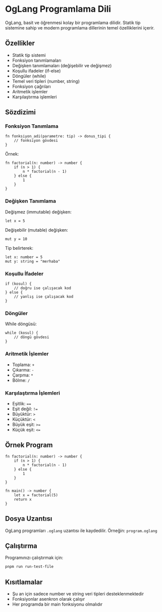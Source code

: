 # OgLang Programlama Dili

OgLang, basit ve öğrenmesi kolay bir programlama dilidir. Statik tip sistemine sahip ve modern programlama dillerinin temel özelliklerini içerir.

## Özellikler

- Statik tip sistemi
- Fonksiyon tanımlamaları
- Değişken tanımlamaları (değişebilir ve değişmez)
- Koşullu ifadeler (if-else)
- Döngüler (while)
- Temel veri tipleri (number, string)
- Fonksiyon çağrıları
- Aritmetik işlemler
- Karşılaştırma işlemleri

## Sözdizimi

### Fonksiyon Tanımlama

```oglang
fn fonksiyon_adi(parametre: tip) -> donus_tipi {
    // fonksiyon gövdesi
}
```

Örnek:
```oglang
fn factorial(n: number) -> number {
    if (n > 1) {
        n * factorial(n - 1)
    } else {
        1
    }
}
```

### Değişken Tanımlama

Değişmez (immutable) değişken:
```oglang
let x = 5
```

Değişebilir (mutable) değişken:
```oglang
mut y = 10
```

Tip belirterek:
```oglang
let x: number = 5
mut y: string = "merhaba"
```

### Koşullu İfadeler

```oglang
if (kosul) {
    // doğru ise çalışacak kod
} else {
    // yanlış ise çalışacak kod
}
```

### Döngüler

While döngüsü:
```oglang
while (kosul) {
    // döngü gövdesi
}
```

### Aritmetik İşlemler

- Toplama: `+`
- Çıkarma: `-`
- Çarpma: `*`
- Bölme: `/`

### Karşılaştırma İşlemleri

- Eşitlik: `==`
- Eşit değil: `!=`
- Büyüktür: `>`
- Küçüktür: `<`
- Büyük eşit: `>=`
- Küçük eşit: `<=`

## Örnek Program

```oglang
fn factorial(n: number) -> number {
    if (n > 1) {
        n * factorial(n - 1)
    } else {
        1
    }
}

fn main() -> number {
    let x = factorial(5)
    return x
}
```

## Dosya Uzantısı

OgLang programları `.oglang` uzantısı ile kaydedilir. Örneğin: `program.oglang`

## Çalıştırma

Programınızı çalıştırmak için:

```bash
pnpm run run-test-file
```

## Kısıtlamalar

- Şu an için sadece number ve string veri tipleri desteklenmektedir
- Fonksiyonlar asenkron olarak çalışır
- Her programda bir main fonksiyonu olmalıdır 